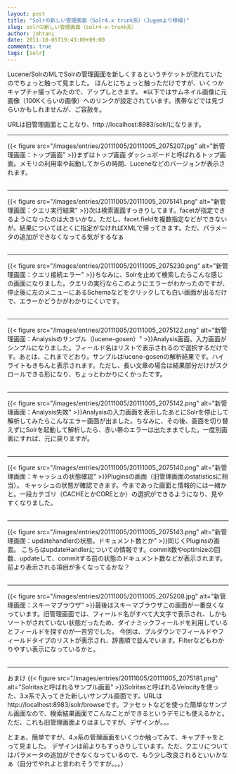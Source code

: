 ```yaml
---
layout: post
title: "Solrの新しい管理画面（Solr4.x trunk系）(Jugemより移植)"
slug: solrの新しい管理画面（solr4-x-trunk系）
author: johtani
date: 2011-10-05T19:43:00+09:00
comments: true
tags: [solr]
---
```

Lucene/SolrのMLでSolrの管理画面を新しくするというチケットが流れていたのでちょっと触って見ました。
ほんとにちょっと触っただけですが、いくつかキャプチャ撮ってみたので、アップしときます。
※以下ではサムネイル画像に元画像（100Kくらいの画像）へのリンクが設定されています。携帯などでは見づらいかもしれませんが、ご容赦を。

URLは旧管理画面とことなり、http://localhost:8983/solr/になります。
<hr>
{{< figure src="/images/entries/20111005/20111005_2075207.jpg" alt="新管理画面：トップ画面" >}}まずはトップ画面
ダッシュボードと呼ばれるトップ画面。メモリの利用率や起動してからの時間、Luceneなどのバージョンが表示されます。<br style="clear:both" />
<br style="clear">
<hr>
{{< figure src="/images/entries/20111005/20111005_2075141.png" alt="新管理画面：クエリ実行結果" >}}次は検索画面すっきりしてます。facetが指定できるようになったのは大きいかな。ただし、facet.fieldを複数指定などができないが。結果についてはとくに指定がなければXMLで帰ってきます。ただ、パラメータの追加ができなくなってる気がするなぁ<br style="clear:both" />
<br style="clear"/>
<hr>
{{< figure src="/images/entries/20111005/20111005_2075230.png" alt="新管理画面：クエリ接続エラー" >}}ちなみに、Solrを止めて検索したらこんな感じの画面になりました。クエリの実行ならこのようにエラーがわかったのですが、停止後に左のメニューにあるSchemaなどをクリックしても白い画面が出るだけで、エラーかどうかがわかりにくいです。<br style="clear:both" />
<br style="clear"/>
<hr>
{{< figure src="/images/entries/20111005/20111005_2075122.png" alt="新管理画面：Analysisのサンプル（lucene-gosen）" >}}Analysis画面。入力画面がシンプルになりました。フィールド名はリストで表示されるので選択するだけです。あとは、これまでどおり。サンプルはlucene-gosenの解析結果です。ハイライトもきちんと表示されます。ただし、長い文章の場合は結果部分だけがスクロールできる形になり、ちょっとわかりにくかったです。<br style="clear:both" />
<br style="clear"/>
<hr>
{{< figure src="/images/entries/20111005/20111005_2075142.png" alt="新管理画面：Analysis失敗" >}}Analysisの入力画面を表示したあとにSolrを停止して解析してみたらこんなエラー画面が出ました。ちなみに、その後、画面を切り替えずにSolrを起動して解析したら、赤い帯のエラーは出たままでした。一度別画面にすれば、元に戻りますが。<br style="clear:both" />
<br style="clear"/>
<hr>
{{< figure src="/images/entries/20111005/20111005_2075140.png" alt="新管理画面：キャッシュの状態確認" >}}Pluginsの画面（旧管理画面のstatisticsに相当）。
キャッシュの状態が確認できます。今まであった画面と情報的には一緒かと。一段カテゴリ（CACHEとかCOREとか）の選択ができるようになり、見やすくなりました。
<br style="clear:both" />
<br style="clear"/>
<hr>
{{< figure src="/images/entries/20111005/20111005_2075143.png" alt="新管理画面：updatehandlerの状態。ドキュメント数とか" >}}同じくPluginsの画面。
こちらはupdateHandlerについての情報です。commit数やoptimizeの回数、updateして、commitする前の状態のドキュメント数などが表示されます。前より表示される項目が多くなってるかな？<br style="clear:both" />
<br style="clear"/>
<hr>
{{< figure src="/images/entries/20111005/20111005_2075208.jpg" alt="新管理画面：スキーマブラウザ" >}}最後はスキーマブラウザこの画面が一番良くなっています。旧管理画面では、フィールド名がすべて大文字で表示され、しかもソートがされていない状態だったため、ダイナミックフィールドを利用しているとフィールドを探すのが一苦労でした。
今回は、プルダウンでフィールドやフィールドタイプのリストが表示され、辞書順で並んでいます。Filterなどもわかりやすい表示になっているかと。
<br style="clear:both" />
<br style="clear"/>
<hr>
おまけ
{{< figure src="/images/entries/20111005/20111005_2075181.png" alt="Solritasと呼ばれるサンプル画面" >}}Solritasと呼ばれるVelocityを使った、3.x系で入ってきた新しいサンプル画面です。URLはhttp://localhost:8983/solr/browseです。ファセットなどを使った簡単なサンプル画面なので、検索結果画面でこんなことができるというデモにも使えるかと。ただ、これも旧管理画面よりはましですが、デザインが。。。<br style="clear:both" />

とまぁ、簡単ですが、4.x系の管理画面をいくつか触ってみて、キャプチャをとって見ました。
デザインは前よりもすっきりしています。ただ、クエリについてはパラメータの追加ができなくなっているので、もう少し改良されるといいかなぁ（自分でやれよと言われそうですが。。。）
